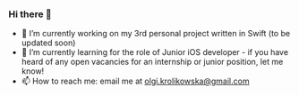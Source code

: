 ### Hi there 👋
- 🔭 I’m currently working on my 3rd personal project written in Swift (to be updated soon) 
- 🌱 I’m currently learning for the role of Junior iOS developer - if you have heard of any open vacancies for an internship or junior position, let me know!
- 📫 How to reach me: email me at olgi.krolikowska@gmail.com

 
<!--
**olgikrolik/olgikrolik** is a ✨ _special_ ✨ repository because its `README.md` (this file) appears on your GitHub profile.

Here are some ideas to get you started:

- 🔭 I’m currently working on ...
- 🌱 I’m currently learning ...
- 👯 I’m looking to collaborate on ...
- 🤔 I’m looking for help with ...
- 💬 Ask me about ...
- 📫 How to reach me: ...
- 😄 Pronouns: ...
- ⚡ Fun fact: ...
-->
